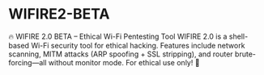 # WIFIRE2-BETA
🔥 WIFIRE 2.0 BETA – Ethical Wi-Fi Pentesting Tool  WIFIRE 2.0 is a shell-based Wi-Fi security tool for ethical hacking. Features include network scanning, MITM attacks (ARP spoofing + SSL stripping), and router brute-forcing—all without monitor mode. For ethical use only! 🚀

